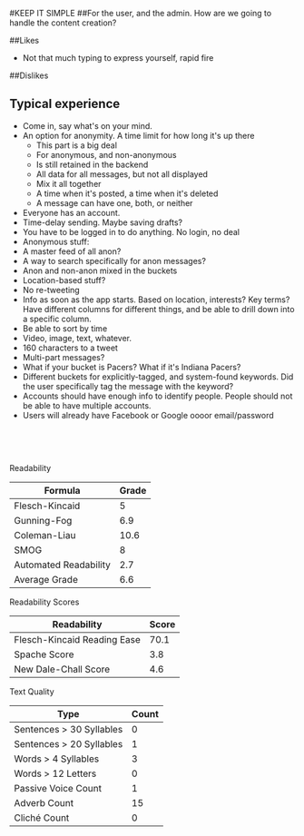 #KEEP IT SIMPLE
##For the user, and the admin. How are we going to handle the content creation?

##Likes
* Not that much typing to express yourself, rapid fire

##Dislikes

## Typical experience
* Come in, say what's on your mind.
* An option for anonymity. A time limit for how long it's up there
  * This part is a big deal
  * For anonymous, and non-anonymous
  * Is still retained in the backend
  * All data for all messages, but not all displayed
  * Mix it all together
  * A time when it's posted, a time when it's deleted
   * A message can have one, both, or neither
* Everyone has an account.
* Time-delay sending. Maybe saving drafts?
* You have to be logged in to do anything. No login, no deal
* Anonymous stuff:
 * A master feed of all anon?
 * A way to search specifically for anon messages?
 * Anon and non-anon mixed in the buckets
* Location-based stuff?
* No re-tweeting
* Info as soon as the app starts. Based on location, interests? Key terms? Have different columns for different things, and be able to drill down into a specific column.
* Be able to sort by time
* Video, image, text, whatever.
* 160 characters to a tweet
 * Multi-part messages?
* What if your bucket is Pacers? What if it's Indiana Pacers?
* Different buckets for explicitly-tagged, and system-found keywords. Did the user specifically tag the message with the keyword?
* Accounts should have enough info to identify people. People should not be able to have multiple accounts.
* Users will already have Facebook or Google oooor email/password

&nbsp;

&nbsp;

Readability

|Formula|Grade|
|-------|-----|
|Flesch-Kincaid|5|
|Gunning-Fog|6.9|
|Coleman-Liau|10.6|
|SMOG|8|
|Automated Readability|2.7|
|Average Grade|6.6|

Readability Scores

|Readability|Score|
|-----------|-----|
|Flesch-Kincaid Reading Ease|	70.1|
|Spache Score	|3.8|
|New Dale-Chall Score|	4.6|

Text Quality

|Type|Count|
|-----------|-----|
|Sentences > 30 Syllables	|0|
|Sentences > 20 Syllables	|1|
|Words > 4 Syllables	|3|
|Words > 12 Letters	|0|
|Passive Voice Count	|1|
|Adverb Count	|15|
|Cliché Count	|0|
